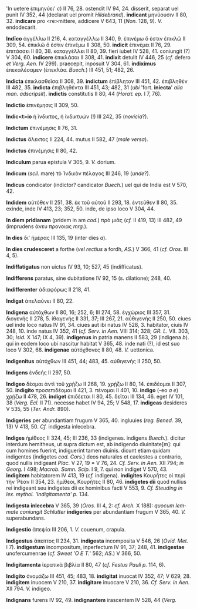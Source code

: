 'In uetere ἐπιμηνύει' *c*) II 76, 28. ostendit IV 94, 24. disserit,
separat uel punit IV 352, 44 (declarat uel promit *Hildebrand*).
**indicant** μηνύουσιν II 80, 32. **indicare** pro \<re\>mittere,
addicere V 643, 11 (*Non.* 128, 9). *V.* endodecarit.

**Indīco** ἀγγέλλω II 216, 4. καταγγέλλω II 340, 9. ἐπινέμω ὅ ἐστιν
ἐπικλῶ II 309, 54. ἐπικλῶ ὅ ἐστιν ἐπινέμω II 308, 50. **indicit**
ἐπινέμει II 76, 29. ἐπιτάσσει II 80, 38. καταγγέλλει II 80, 39. fieri
iubet IV 528, 41. coniungit (?) V 304, 60. **indicere** ἐπικλάσαι II
308, 41. **indixit** detulit IV 446, 25 (*cf.* defero *et Verg. Aen.*
IV 299). praecepit, inposuit V 304, 61. **indiximus** ἐπεκαλέσαμεν
(ἐπεκλάσ. *Buech.*) III 451, 51; 482, 26.

**Indicta** ἐπικλασθεῖσα II 308, 39. **in­dictum** ἐπίβλητον III 451, 42.
ἐπιβληθέν III 482, 35. **indicta** ἐπιβληθέντα III 451, 43; 482, 31
(*ubi* 'fort. **iniecta**' *alia man. adscripsit*). **indictis**
constitutis II 80, 44 (*Ηoraτ. ep.* I 7, 76).

**Indictio** ἐπινέμησις II 309, 50.

**Indic\<t\>io** ἡ ἴνδικτος, ἡ ἰνδικτυών (!) III 242, 35 (*novicia*?).

**Indictum** ἐπινέμησις II 76, 31.

**Indictus** ἄλεκτος II 224, 44. mutus II 582, 47 (*male versa*).

**Indictus** ἐπινέμησις II 80, 42.

**Indiculum** parua epistula V 305, 9. *V.* dorium.

**Indicum** (*scil.* mare) τὸ Ἰνδικὸν πέλαγος III 246, 19 (*unde*?).

**Indicus** condicator (indictor? candicator *Buech.*) uel qui de India
est V 570, 42.

**Indidem** αὐτόθεν II 251, 38. ἐκ τοῦ αὐτοῦ II 293, 18. ἐντεῦθεν II 80,
35. exinde, inde IV 413, 23; 352, 50. inde, de ipso loco V 304, 44.

**In diem pridianam** (pridem in am *cod.*) πρὸ μιᾶς (*cf.* II 419, 13)
III 482, 49 (imprudens ἀνευ προνοιας *mrg.*).

**In dies** δι' ἡμέρας III 135, 19 (inter dies *a*).

**In dies crudesceret** a forthe (*vel rectius* a fordh, *AS.*) V 366,
41 (*cf. Oros.* III 4, 5).

**Indiffatigatus** non uictus IV 93, 10; 527, 45 (indifficatus).

**Indifferens** paratus, sine dubitatione IV 92, 15 (s. dilatione); 248,
40.

**Indifferenter** ἀδιαφόρως II 218, 41.

**Indigat** ἀπελαύνει II 80, 22.

**Indigena** αὐτόχθων II 80, 16; 252, 6; III 274, 58. ἐγχώριος III 357,
31. διογενής II 278, 5. ἰθαγενής II 331, 37; III 267, 21. αὐθιγενής II
250, 50. ciues uel inde loco natus IV 91, 34. ciues aut ibi natus IV
528, 3. habitator, ciuis IV 248, 10. inde natus IV 352, 41 (*cf. Serv.
in Aen.* VIII 314; 328; *GR. L.* VII. 303, 30; *Isid.* X 147; IX 4, 39).
**indigenus** in patria manens II 583, 29 (indigena *b*). qui in eodem
loco ubi nascitur habitat V 365, 48. inde nati (?), id est suo loco V
302, 68. **indigenae** αὐτόχθονες II 80, 48. *V.* uettonica.

**Indigenitus** αὐτόχθων III 451, 44; 483, 45. αὐθιγενής II 250, 50.

**Indigens** ἐνδεής II 297, 50.

**Indigeo** δέομαι ἀντὶ τοῦ χρῄζω II 268, 19. χρῄζω II 80, 14. ἐπιδέομαι
II 307, 50. **indigito** προσεπιδέομαι II 421, 3. πένομαι II 401, 10.
**indigo** (-eo *a e*) χρῄζω II 478, 26. **indiget** ἐπιδέεται II 80,
45. δεῖται III 134, 46. eget IV 101, 38 (*Verg. Ecl.* II 71). necesse
habet IV 94, 25; V 548, 17. **indigeas** desideres V 535, 55 (*Ter.*
*Andr.* 890).

**Indigeries** per abundantiam frugum V 365, 40. ingluuies (*reg.*
*Bened.* 39, 13) V 413, 50. *Cf.* indigesta inlecebra.

**Indiges** ἡμίθεος II 324, 45; III 236, 33 (indigenes. indigens
*Buech.*). dicitur interdum hemitheus, ut supra dictum est, ab indigendo
diuinitate[m]: qui cum homines fuerint, indiguerint tamen diuinis.
dicunt etiam quidam indigentes (indigetes *cod. Cors.*) deos naturales
et caelestes a contrario, quod nullis indigeant *Plac.* V 27, 19 = V 76,
24. *Cf. Serv. in Aen.* XII 794; *in Georg.* I 498; *Macrob. Somn.
Scip.* I 9, 7. qui non indiget V 570, 43. **indigitem** habitatorem IV
413, 19 (*cf.* indigena). **indigites** Κουρῆτες οἱ περὶ τὴν Ῥέαν II
354, 23. ἡμίθεοι, Κουρῆτες II 80, 46. **indigetes dii** quod nullius rei
indigeant seu indigetes dii ex hominibus facti V 553, 9. *Cf. Steuding
in lex. mythol. 'Indigitamenta' p.* 134.

**Indigesta inlecebra** V 365, 39 (*Oros.* III 4, 2: *cf. Arch.* X 188):
*quocum lem­mate coniungit Schlutter* **indigeries** per abundantiam
frugum V 365, 40. *V.* superabundans.

**Indigestio** ἀπεψία III 206, 1. *V.* couenum, crapula.

**Indigestus** ἄπεπτος II 234, 31. **in­digesta** incomposita V 546, 26
(*Ovid. Met.* I 7). **indigestum** incompositum, inperfectum IV 91, 37;
248, 41. **indi­gestae** unofercumenrae (*cf. Sweet 'O E T.*' 562; *AS.*)
V 366, 50.

**Indigitamenta** ἱερατικὰ βιβλία II 80, 47 (*cf. Festus Pauli p.* 114,
6).

**Indigito** ὀνομάζω III 451, 45; 483, 18. **indigitat** inuocat IV 352,
47; V 629, 28. **indigitem** inuocem V 210, 37. **indigitare** inuocare
V 210, 36. *Cf. Serv. in Aen.* XII 794. *V.* indigeo.

**Indignans** furens IV 92, 49. **indi­gnantem** irascentem IV 528, 44
(*Verg.*
